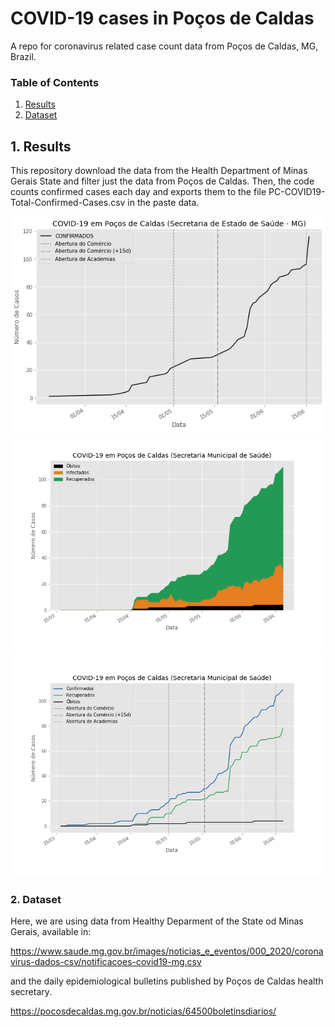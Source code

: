 
#  COVID-19 cases in Poços de Caldas

A repo for coronavirus related case count data from Poços de Caldas, MG, Brazil.

### Table of Contents
1. [Results](#1-results)
2. [Dataset](#2-dataset)

## 1. Results

This repository download the data from the Health Department of Minas Gerais State and filter just the data from Poços de Caldas. Then, the code counts confirmed cases each day and exports them to the file PC-COVID19-Total-Confirmed-Cases.csv in the paste data. 

![image](./results/graph_confirmed_cases.png)
![image](./results/covid_cases_area_plot.png)
![image](./results/covid_cases_line_plot.png)

### 2. Dataset

Here, we are using data from Healthy Deparment of the State od Minas Gerais, available in:

https://www.saude.mg.gov.br/images/noticias_e_eventos/000_2020/coronavirus-dados-csv/notificacoes-covid19-mg.csv

and the daily epidemiological bulletins published by Poços de Caldas health secretary.

https://pocosdecaldas.mg.gov.br/noticias/64500boletinsdiarios/